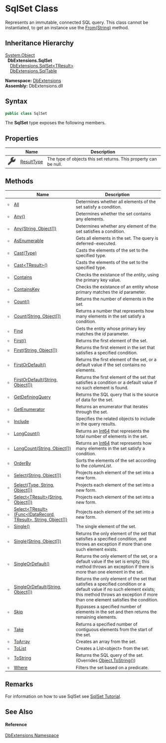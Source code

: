 SqlSet Class
============
Represents an immutable, connected SQL query. This class cannot be instantiated, to get an instance use the [From(String)][1] method.


Inheritance Hierarchy
---------------------
[System.Object][2]  
  **DbExtensions.SqlSet**  
    [DbExtensions.SqlSet&lt;TResult>][3]  
    [DbExtensions.SqlTable][4]  
  
**Namespace:** [DbExtensions][5]  
**Assembly:** DbExtensions.dll

Syntax
------

```csharp
public class SqlSet
```

The **SqlSet** type exposes the following members.


Properties
----------

|                    | Name            | Description                                                      |
| ------------------ | --------------- | ---------------------------------------------------------------- |
| ![Public property] | [ResultType][6] | The type of objects this set returns. This property can be null. |


Methods
-------

|                  | Name                                                                      | Description                                                                                                                                                                                              |
| ---------------- | ------------------------------------------------------------------------- | -------------------------------------------------------------------------------------------------------------------------------------------------------------------------------------------------------- |
| ![Public method] | [All][7]                                                                  | Determines whether all elements of the set satisfy a condition.                                                                                                                                          |
| ![Public method] | [Any()][8]                                                                | Determines whether the set contains any elements.                                                                                                                                                        |
| ![Public method] | [Any(String, Object[])][9]                                                | Determines whether any element of the set satisfies a condition.                                                                                                                                         |
| ![Public method] | [AsEnumerable][10]                                                        | Gets all elements in the set. The query is deferred-executed.                                                                                                                                            |
| ![Public method] | [Cast(Type)][11]                                                          | Casts the elements of the set to the specified type.                                                                                                                                                     |
| ![Public method] | [Cast&lt;TResult>()][12]                                                  | Casts the elements of the set to the specified type.                                                                                                                                                     |
| ![Public method] | [Contains][13]                                                            | Checks the existance of the *entity*, using the primary key value.                                                                                                                                       |
| ![Public method] | [ContainsKey][14]                                                         | Checks the existance of an entity whose primary matches the *id* parameter.                                                                                                                              |
| ![Public method] | [Count()][15]                                                             | Returns the number of elements in the set.                                                                                                                                                               |
| ![Public method] | [Count(String, Object[])][16]                                             | Returns a number that represents how many elements in the set satisfy a condition.                                                                                                                       |
| ![Public method] | [Find][17]                                                                | Gets the entity whose primary key matches the *id* parameter.                                                                                                                                            |
| ![Public method] | [First()][18]                                                             | Returns the first element of the set.                                                                                                                                                                    |
| ![Public method] | [First(String, Object[])][19]                                             | Returns the first element in the set that satisfies a specified condition.                                                                                                                               |
| ![Public method] | [FirstOrDefault()][20]                                                    | Returns the first element of the set, or a default value if the set contains no elements.                                                                                                                |
| ![Public method] | [FirstOrDefault(String, Object[])][21]                                    | Returns the first element of the set that satisfies a condition or a default value if no such element is found.                                                                                          |
| ![Public method] | [GetDefiningQuery][22]                                                    | Returns the SQL query that is the source of data for the set.                                                                                                                                            |
| ![Public method] | [GetEnumerator][23]                                                       | Returns an enumerator that iterates through the set.                                                                                                                                                     |
| ![Public method] | [Include][24]                                                             | Specifies the related objects to include in the query results.                                                                                                                                           |
| ![Public method] | [LongCount()][25]                                                         | Returns an [Int64][26] that represents the total number of elements in the set.                                                                                                                          |
| ![Public method] | [LongCount(String, Object[])][27]                                         | Returns an [Int64][26] that represents how many elements in the set satisfy a condition.                                                                                                                 |
| ![Public method] | [OrderBy][28]                                                             | Sorts the elements of the set according to the *columnList*.                                                                                                                                             |
| ![Public method] | [Select(String, Object[])][29]                                            | Projects each element of the set into a new form.                                                                                                                                                        |
| ![Public method] | [Select(Type, String, Object[])][30]                                      | Projects each element of the set into a new form.                                                                                                                                                        |
| ![Public method] | [Select&lt;TResult>(String, Object[])][31]                                | Projects each element of the set into a new form.                                                                                                                                                        |
| ![Public method] | [Select&lt;TResult>(Func&lt;IDataRecord, TResult>, String, Object[])][32] | Projects each element of the set into a new form.                                                                                                                                                        |
| ![Public method] | [Single()][33]                                                            | The single element of the set.                                                                                                                                                                           |
| ![Public method] | [Single(String, Object[])][34]                                            | Returns the only element of the set that satisfies a specified condition, and throws an exception if more than one such element exists.                                                                  |
| ![Public method] | [SingleOrDefault()][35]                                                   | Returns the only element of the set, or a default value if the set is empty; this method throws an exception if there is more than one element in the set.                                               |
| ![Public method] | [SingleOrDefault(String, Object[])][36]                                   | Returns the only element of the set that satisfies a specified condition or a default value if no such element exists; this method throws an exception if more than one element satisfies the condition. |
| ![Public method] | [Skip][37]                                                                | Bypasses a specified number of elements in the set and then returns the remaining elements.                                                                                                              |
| ![Public method] | [Take][38]                                                                | Returns a specified number of contiguous elements from the start of the set.                                                                                                                             |
| ![Public method] | [ToArray][39]                                                             | Creates an array from the set.                                                                                                                                                                           |
| ![Public method] | [ToList][40]                                                              | Creates a List&lt;object> from the set.                                                                                                                                                                  |
| ![Public method] | [ToString][41]                                                            | Returns the SQL query of the set. <br/>(Overrides [Object.ToString()][42])                                                                                                                               |
| ![Public method] | [Where][43]                                                               | Filters the set based on a predicate.                                                                                                                                                                    |


Remarks
-------
For information on how to use SqlSet see [SqlSet Tutorial][44].

See Also
--------

#### Reference
[DbExtensions Namespace][5]  

[1]: ../Database/From_2.md
[2]: https://learn.microsoft.com/dotnet/api/system.object
[3]: ../SqlSet_1/README.md
[4]: ../SqlTable/README.md
[5]: ../README.md
[6]: ResultType.md
[7]: All.md
[8]: Any.md
[9]: Any_1.md
[10]: AsEnumerable.md
[11]: Cast.md
[12]: Cast__1.md
[13]: Contains.md
[14]: ContainsKey.md
[15]: Count.md
[16]: Count_1.md
[17]: Find.md
[18]: First.md
[19]: First_1.md
[20]: FirstOrDefault.md
[21]: FirstOrDefault_1.md
[22]: GetDefiningQuery.md
[23]: GetEnumerator.md
[24]: Include.md
[25]: LongCount.md
[26]: https://learn.microsoft.com/dotnet/api/system.int64
[27]: LongCount_1.md
[28]: OrderBy.md
[29]: Select.md
[30]: Select_1.md
[31]: Select__1_1.md
[32]: Select__1.md
[33]: Single.md
[34]: Single_1.md
[35]: SingleOrDefault.md
[36]: SingleOrDefault_1.md
[37]: Skip.md
[38]: Take.md
[39]: ToArray.md
[40]: ToList.md
[41]: ToString.md
[42]: https://learn.microsoft.com/dotnet/api/system.object.tostring
[43]: Where.md
[44]: http://maxtoroq.github.io/DbExtensions/docs/SqlSet.html
[Public property]: ../../icons/pubproperty.svg "Public property"
[Public method]: ../../icons/pubmethod.svg "Public method"